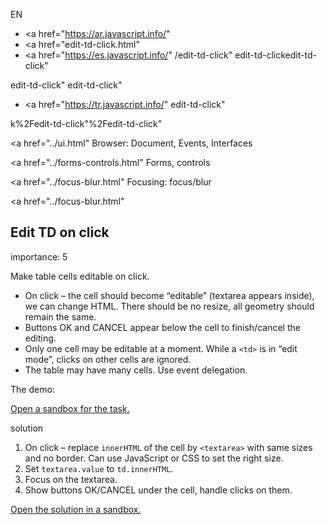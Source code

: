 EN

- <a href="https://ar.javascript.info/"
- <a href="edit-td-click.html"
- <a href="https://es.javascript.info/"
  /edit-td-click"
  edit-td-clickedit-td-click"

<!-- -->

edit-td-click"
edit-td-click"

- <a href="https://tr.javascript.info/"
  edit-td-click"

k%2Fedit-td-click"%2Fedit-td-click" </a>

<a href="../ui.html" Browser: Document, Events, Interfaces</span></a>

<a href="../forms-controls.html" Forms, controls</span></a>

<a href="../focus-blur.html" Focusing: focus/blur</span></a>

<a href="../focus-blur.html"

## Edit TD on click

<span class="task__importance" title="How important is the task, from 1 to 5">importance: 5</span>

Make table cells editable on click.

- On click – the cell should become “editable” (textarea appears inside), we can change HTML. There should be no resize, all geometry should remain the same.
- Buttons OK and CANCEL appear below the cell to finish/cancel the editing.
- Only one cell may be editable at a moment. While a `<td>` is in “edit mode”, clicks on other cells are ignored.
- The table may have many cells. Use event delegation.

The demo:

[Open a sandbox for the task.](https://plnkr.co/edit/8svbkXOrvh6EAMhR?p=preview)

solution

1.  On click – replace `innerHTML` of the cell by `<textarea>` with same sizes and no border. Can use JavaScript or CSS to set the right size.
2.  Set `textarea.value` to `td.innerHTML`.
3.  Focus on the textarea.
4.  Show buttons OK/CANCEL under the cell, handle clicks on them.

[Open the solution in a sandbox.](https://plnkr.co/edit/GJlVn2ir1dhNilFc?p=preview)
